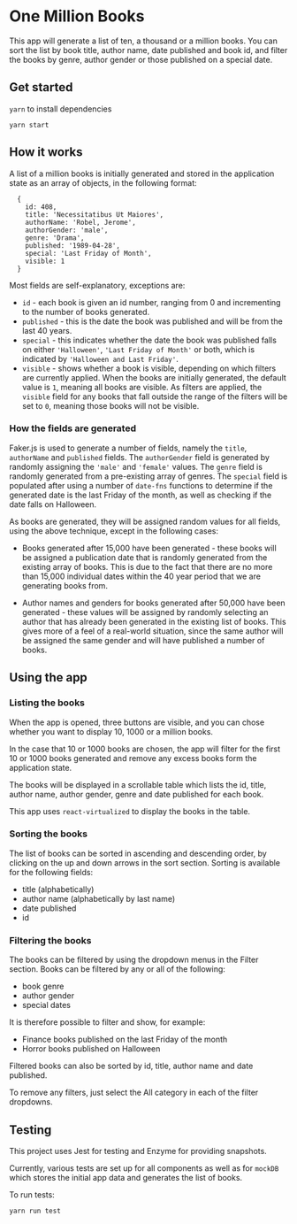 # One Million Books #

This app will generate a list of ten, a thousand or a million books. You can sort the list by book title, author name, date published and book id, and filter the books by genre, author gender or those published on a special date.

## Get started ##

` yarn ` to install dependencies

` yarn start `

## How it works ##

A list of a million books is initially generated and stored in the application state as an array of objects, in the following format:

```
  {
    id: 408,
    title: 'Necessitatibus Ut Maiores',
    authorName: 'Robel, Jerome',
    authorGender: 'male',
    genre: 'Drama',
    published: '1989-04-28',
    special: 'Last Friday of Month',
    visible: 1
  }
```

Most fields are self-explanatory, exceptions are:

- ` id ` - each book is given an id number, ranging from 0 and incrementing to the number of books generated.
- ` published ` - this is the date the book was published and will be from the last 40 years.
- ` special ` - this indicates whether the date the book was published falls on either ` 'Halloween' `, ` 'Last Friday of Month' ` or both, which is indicated by ` 'Halloween and Last Friday' `.
- ` visible ` - shows whether a book is visible, depending on which filters are currently applied. When the books are initially generated, the default value is ` 1 `, meaning all books are visible. As filters are applied, the ` visible ` field for any books that fall outside the range of the filters will be set to ` 0 `, meaning those books will not be visible.

### How the fields are generated ###

Faker.js is used to generate a number of fields, namely the ` title `, ` authorName ` and ` published ` fields. The ` authorGender ` field is generated by randomly assigning the ` 'male' ` and ` 'female' ` values. The ` genre ` field is randomly generated from a pre-existing array of genres. The ` special ` field is populated after using a number of ` date-fns ` functions to determine if the generated date is the last Friday of the month, as well as checking if the date falls on Halloween.

As books are generated, they will be assigned random values for all fields, using the above technique, except in the following cases:

- Books generated after 15,000 have been generated - these books will be assigned a publication date that is randomly generated from the existing array of books. This is due to the fact that there are no more than 15,000 individual dates within the 40 year period that we are generating books from.

- Author names and genders for books generated after 50,000 have been generated - these values will be assigned by randomly selecting an author that has already been generated in the existing list of books. This gives more of a feel of a real-world situation, since the same author will be assigned the same gender and will have published a number of books.

## Using the app ##

### Listing the books ###

When the app is opened, three buttons are visible, and you can chose whether you want to display 10, 1000 or a million books.

In the case that 10 or 1000 books are chosen, the app will filter for the first 10 or 1000 books generated and remove any excess books form the application state.

The books will be displayed in a scrollable table which lists the id, title, author name, author gender, genre and date published for each book.

This app uses ` react-virtualized ` to display the books in the table.

### Sorting the books ###

The list of books can be sorted in ascending and descending order, by clicking on the up and down arrows in the sort section. Sorting is available for the following fields:

- title (alphabetically)
- author name (alphabetically by last name)
- date published
- id

### Filtering the books ###

The books can be filtered by using the dropdown menus in the Filter section. Books can be filtered by any or all of the following:

- book genre
- author gender
- special dates

It is therefore possible to filter and show, for example:

- Finance books published on the last Friday of the month
- Horror books published on Halloween

Filtered books can also be sorted by id, title, author name and date published.

To remove any filters, just select the All category in each of the filter dropdowns.

## Testing ##

This project uses Jest for testing and Enzyme for providing snapshots.

Currently, various tests are set up for all components as well as for ` mockDB ` which stores the initial app data and generates the list of books.

To run tests:

` yarn run test `
